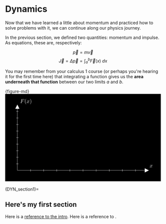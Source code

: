 # Dynamics

Now that we have learned a little about momentum and practiced how to solve problems with it, we can continue along our physics journey. 

In the previous section, we defined two quantities: momentum and impulse.  As equations, these are, respectively:


$$\vec{p} = m \vec{v}$$
$$\vec{J} = \Delta\vec{p} = \int_a^b \vec{F}(x) \ dx$$

You may remember from your calculus 1 course (or perhaps you're hearing it for the first time here) that integrating a function gives us the **area underneath that function** between our two limits *a* and *b*.  

{figure-md}
<img 
src="../output.gif"
alt="visual representation of simple integration"
width=600px>


(DYN_section1)=
## Here's my first section

Here is a [reference to the intro](intro.md). Here is a reference to [](DYN_section1).
